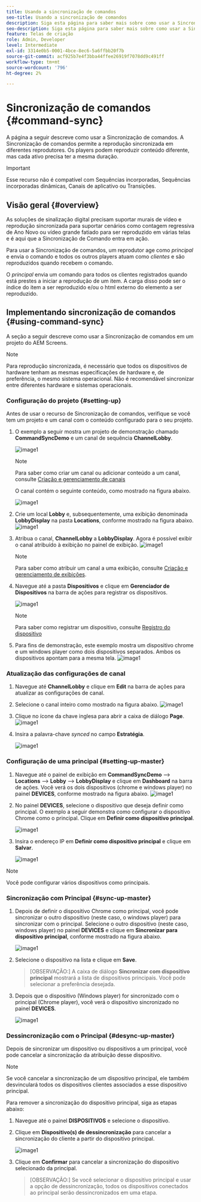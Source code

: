 ```yaml
---
title: Usando a sincronização de comandos
seo-title: Usando a sincronização de comandos
description: Siga esta página para saber mais sobre como usar a Sincronização de comandos.
seo-description: Siga esta página para saber mais sobre como usar a Sincronização de comandos.
feature: Telas de criação
role: Admin, Developer
level: Intermediate
exl-id: 3314e0b5-0001-4bce-8ec6-5a6ffbb20f7b
source-git-commit: acf925b7e4f3bba44ffee26919f7078dd9c491ff
workflow-type: tm+mt
source-wordcount: '796'
ht-degree: 2%

---
```


# Sincronização de comandos {#command-sync}

A página a seguir descreve como usar a Sincronização de comandos. A Sincronização de comandos permite a reprodução sincronizada em diferentes reprodutores. Os players podem reproduzir conteúdo diferente, mas cada ativo precisa ter a mesma duração.

>[!IMPORTANT]
>
>Esse recurso não é compatível com Sequências incorporadas, Sequências incorporadas dinâmicas, Canais de aplicativo ou Transições.

## Visão geral {#overview}

As soluções de sinalização digital precisam suportar murais de vídeo e reprodução sincronizada para suportar cenários como contagem regressiva de Ano Novo ou vídeo grande fatiado para ser reproduzido em várias telas e é aqui que a Sincronização de Comando entra em ação.

Para usar a Sincronização de comandos, um reprodutor age como *principal* e envia o comando e todos os outros players atuam como *clientes* e são reproduzidos quando recebem o comando.

O *principal* envia um comando para todos os clientes registrados quando está prestes a iniciar a reprodução de um item. A carga disso pode ser o índice do item a ser reproduzido e/ou o html externo do elemento a ser reproduzido.

## Implementando sincronização de comandos {#using-command-sync}

A seção a seguir descreve como usar a Sincronização de comandos em um projeto do AEM Screens.

>[!NOTE]
>
>Para reprodução sincronizada, é necessário que todos os dispositivos de hardware tenham as mesmas especificações de hardware e, de preferência, o mesmo sistema operacional. Não é recomendável sincronizar entre diferentes hardware e sistemas operacionais.

### Configuração do projeto {#setting-up}

Antes de usar o recurso de Sincronização de comandos, verifique se você tem um projeto e um canal com o conteúdo configurado para o seu projeto.

1. O exemplo a seguir mostra um projeto de demonstração chamado **CommandSyncDemo** e um canal de sequência **ChannelLobby**.

   ![image1](assets/command-sync/command-sync1-1.png)

   >[!NOTE]
   >
   >Para saber como criar um canal ou adicionar conteúdo a um canal, consulte [Criação e gerenciamento de canais](/help/user-guide/managing-channels.md)

   O canal contém o seguinte conteúdo, como mostrado na figura abaixo.

   ![image1](assets/command-sync/command-sync2-1.png)

1. Crie um local **Lobby** e, subsequentemente, uma exibição denominada **LobbyDisplay** na pasta **Locations**, conforme mostrado na figura abaixo.
   ![image1](assets/command-sync/command-sync3-1.png)

1. Atribua o canal, **ChannelLobby** a **LobbyDisplay**. Agora é possível exibir o canal atribuído à exibição no painel de exibição.
   ![image1](assets/command-sync/command-sync4-1.png)

   >[!NOTE]
   >
   >Para saber como atribuir um canal a uma exibição, consulte [Criação e gerenciamento de exibições](/help/user-guide/managing-displays.md).

1. Navegue até a pasta **Dispositivos** e clique em **Gerenciador de Dispositivos** na barra de ações para registrar os dispositivos.

   ![image1](assets/command-sync5.png)

   >[!NOTE]
   >
   >Para saber como registrar um dispositivo, consulte [Registro do dispositivo](/help/user-guide/device-registration.md)

1. Para fins de demonstração, este exemplo mostra um dispositivo chrome e um windows player como dois dispositivos separados. Ambos os dispositivos apontam para a mesma tela.
   ![image1](assets/command-sync6.png)

### Atualização das configurações de canal

1. Navegue até **ChannelLobby** e clique em **Edit** na barra de ações para atualizar as configurações de canal.

1. Selecione o canal inteiro como mostrado na figura abaixo.
   ![image1](assets/command-sync/command-sync7-1.png)

1. Clique no ícone da chave inglesa para abrir a caixa de diálogo **Page**.
   ![image1](assets/command-sync/command-sync8-1.png)

1. Insira a palavra-chave *synced* no campo **Estratégia**.

   ![image1](assets/command-sync/command-sync9-1.png)


### Configuração de uma principal {#setting-up-master}

1. Navegue até o painel de exibição em **CommandSyncDemo** —> **Locations** —> **Lobby** —> **LobbyDisplay** e clique em **Dashboard** na barra de ações.
Você verá os dois dispositivos (chrome e windows player) no painel **DEVICES**, conforme mostrado na figura abaixo.
   ![image1](assets/command-sync/command-sync10-1.png)

1. No painel **DEVICES**, selecione o dispositivo que deseja definir como principal. O exemplo a seguir demonstra como configurar o dispositivo Chrome como o principal. Clique em **Definir como dispositivo principal**.

   ![image1](assets/command-sync/command-sync11-1.png)

1. Insira o endereço IP em **Definir como dispositivo principal** e clique em **Salvar**.

   ![image1](assets/command-sync/command-sync12-1.png)

>[!NOTE]
>
>Você pode configurar vários dispositivos como principais.

### Sincronização com Principal {#sync-up-master}

1. Depois de definir o dispositivo Chrome como principal, você pode sincronizar o outro dispositivo (neste caso, o windows player) para sincronizar com o principal.
Selecione o outro dispositivo (neste caso, windows player) no painel **DEVICES** e clique em **Sincronizar para dispositivo principal**, conforme mostrado na figura abaixo.

   ![image1](assets/command-sync/command-sync13-1.png)

1. Selecione o dispositivo na lista e clique em **Save**.

   >[OBSERVAÇÃO:]
   > A caixa de diálogo **Sincronizar com dispositivo principal** mostrará a lista de dispositivos principais. Você pode selecionar a preferência desejada.

1. Depois que o dispositivo (Windows player) for sincronizado com o principal (Chrome player), você verá o dispositivo sincronizado no painel **DEVICES**.

   ![image1](assets/command-sync/command-sync14-1.png)

### Dessincronização com o Principal {#desync-up-master}

Depois de sincronizar um dispositivo ou dispositivos a um principal, você pode cancelar a sincronização da atribuição desse dispositivo.

>[!NOTE]
>
>Se você cancelar a sincronização de um dispositivo principal, ele também desvinculará todos os dispositivos clientes associados a esse dispositivo principal.

Para remover a sincronização do dispositivo principal, siga as etapas abaixo:

1. Navegue até o painel **DISPOSITIVOS** e selecione o dispositivo.

1. Clique em **Dispositivo(s) de dessincronização** para cancelar a sincronização do cliente a partir do dispositivo principal.

   ![image1](assets/command-sync/command-sync15-1.png)

1. Clique em **Confirmar** para cancelar a sincronização do dispositivo selecionado da principal.

   >[OBSERVAÇÃO:]
   > Se você selecionar o dispositivo principal e usar a opção de dessincronização, todos os dispositivos conectados ao principal serão dessincronizados em uma etapa.
